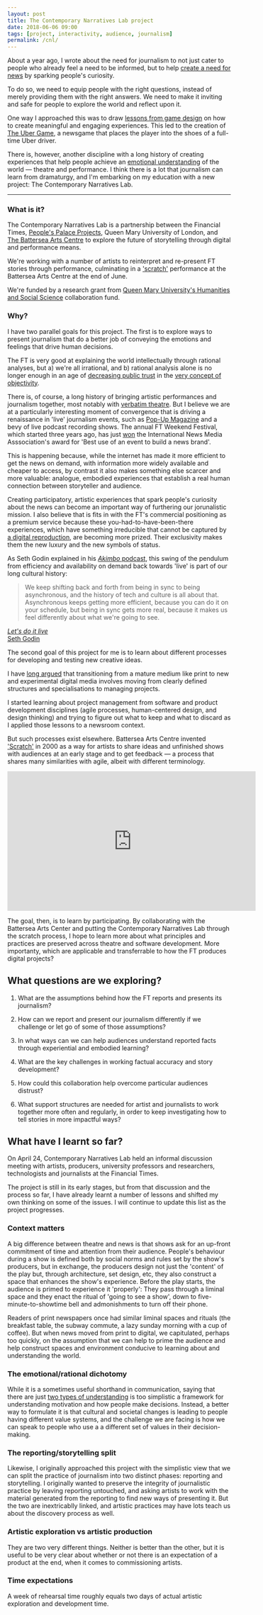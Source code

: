 ```yaml
---
layout: post
title: The Contemporary Narratives Lab project
date: 2018-06-06 09:00
tags: [project, interactivity, audience, journalism]
permalink: /cnl/
---
```

<span class="firstLetter">A</span>bout a year ago, I wrote about the need for journalism to not just cater to people who already feel a need to be informed, but to help [create a need for news](/need-for-news/) by sparking people's curiosity.

To do so, we need to equip people with the right questions, instead of merely providing them with the right answers. We need to make it inviting and safe for people to explore the world and reflect upon it. 

One way I approached this was to draw [lessons from game design](/newsgames/) on how to create meaningful and engaging experiences. This led to the creation of [The Uber Game](https://ig.ft.com/ubergame/), a newsgame that places the player into the shoes of a full-time Uber driver.

There is, however, another discipline with a long history of creating experiences that help people achieve an [emotional understanding](/two-types/) of the world &mdash; theatre and performance. I think there is a lot that journalism can learn from dramaturgy, and I'm embarking on my education with a new project: The Contemporary Narratives Lab.

<hr>

### What is it?

The Contemporary Narratives Lab is a partnership between the Financial Times, [People's Palace Projects](http://www.peoplespalaceprojects.org.uk/), Queen Mary University of London, and [The Battersea Arts Centre](https://www.bac.org.uk/) to explore the future of storytelling through digital and performance means. 

We're working with a number of artists to reinterpret and re-present FT stories through performance, culminating in a ['scratch'](https://www.bac.org.uk/scratch) performance at the Battersea Arts Centre at the end of June.

We're funded by a research grant from [Queen Mary University's Humanities and Social Science](https://www.qmul.ac.uk/about/hss/) collaboration fund.

### Why?

I have two parallel goals for this project. The first is to explore ways to present journalism that do a better job of conveying the emotions and feelings that drive human decisions.

The FT is very good at explaining the world intellectually through rational analyses, but a) we're all irrational, and b) rational analysis alone is no longer enough in an age of [decreasing public trust](https://kf-site-production.s3.amazonaws.com/publications/pdfs/000/000/242/original/KnightFoundation_AmericansViews_Client_Report_010917_Final_Updated.pdf) in the [very concept of objectivity](https://newrepublic.com/article/146895/learning-trust).

There is, of course, a long history of bringing artistic performances and journalism together, most notably with [verbatim theatre](https://en.wikipedia.org/wiki/Verbatim_theatre). But I believe we are at a particularly interesting moment of convergence that is driving a renaissance in 'live' journalism events, such as [Pop-Up Magazine](https://www.popupmagazine.com/) and a bevy of live podcast recording shows. The annual FT Weekend Festival, which started three years ago, has just [won](https://www.inma.org/blogs/main/post.cfm/inma-reveals-global-media-awards-winners-new-york-times-nabs-top-honour) the International News Media Asssociation's award for 'Best use of an event to build a news brand'.

This is happening because, while the internet has made it more efficient to get the news on demand, with information more widely available and cheaper to access, by contrast it also makes something else scarcer and more valuable: analogue, embodied experiences that establish a real human connection between storyteller and audience.

Creating participatory, artistic experiences that spark people's curiosity about the news can become an important way of furthering our jorunalistic mission. I also believe that is fits in with the FT's commercial positioning as a premium service because these you-had-to-have-been-there experiences, which have something irreducible that cannot be captured by [a digital reproduction](/history/), are becoming more prized. Their exclusivity makes them the new luxury and the new symbols of status.

As Seth Godin explained in his [_Akimbo_ podcast](https://www.akimbo.me/), this swing of the pendulum from efficiency and availability on demand back towards 'live' is part of our long cultural history: 

> We keep shifting back and forth from being in sync to being asynchronous, and the history of tech and culture is all about that. Asynchronous keeps getting more efficient, because you can do it on your schedule, but being in sync gets more real, because it makes us feel differently about what we're going to see.

<div class="quote-attrib"><a href="https://www.akimbo.me/blog/episode-11-let-s-do-it-live" target="_blank"><i>Let's do it live</i><br>Seth Godin</a></div>

<span class="firstLetter">T</span>he second goal of this project for me is to learn about different processes for developing and testing new creative ideas.

I have [long argued](/project-managers/) that transitioning from a mature medium like print to new and experimental digital media involves moving from clearly defined structures and specialisations to managing projects. 

I started learning about project management from software and product development disciplines (agile processes, human-centered design, and design thinking) and trying to figure out what to keep and what to discard as I applied those lessons to a newsroom context.

But such processes exist elsewhere. Battersea Arts Centre invented ['Scratch'](https://www.bac.org.uk/scratch) in 2000 as a way for artists to share ideas and unfinished shows with audiences at an early stage and to get feedback &mdash; a process that shares many similarities with agile, albeit with different terminology.

<iframe width="560" height="315" src="https://www.youtube-nocookie.com/embed/yUFYgCQEiw8?rel=0" frameborder="0" allow="autoplay; encrypted-media" allowfullscreen></iframe>

The goal, then, is to learn by participating. By collaborating with the Battersea Arts Center and putting the Contemporary Narratives Lab through the scratch process, I hope to learn more about what principles and practices are preserved across theatre and software development. More importanty, which are applicable and transferrable to how the FT produces digital projects? 

## What questions are we exploring?

1. What are the assumptions behind how the FT reports and presents its journalism?

2. How can we report and present our journalism differently if we challenge or let go of some of those assumptions?

3. In what ways can we can help audiences understand reported facts through experiential and embodied learning?

4. What are the key challenges in working factual accuracy and story development?

5. How could this collaboration help overcome particular audiences distrust?

6. What support structures are needed for artist and journalists to work together more often and regularly, in order to keep investigating how to tell stories in more impactful ways?


## What have I learnt so far?

On April 24, Contemporary Narratives Lab held an informal discussion meeting with artists, producers, university professors and researchers, technologists and journalists at the Financial Times.

The project is still in its early stages, but from that discussion and the process so far, I have already learnt a number of lessons and shifted my own thinking on some of the issues. I will continue to update this list as the project progresses.

### Context matters

A big difference between theatre and news is that shows ask for an up-front commitment of time and attention from their audience. People's behaviour during a show is defined both by social norms and rules set by the show's producers, but in exchange, the producers design not just the 'content' of the play but, through architecture, set design, etc, they also construct a space that enhances the show's experience. Before the play starts, the audience is primed to experience it 'properly': They pass through a liminal space and they enact the ritual of 'going to see a show', down to five-minute-to-showtime bell and admonishments to turn off their phone.

Readers of print newspapers once had similar liminal spaces and rituals (the breakfast table, the subway commute, a lazy sunday morning with a cup of coffee). But when news moved from print to digital, we capitulated, perhaps too quickly, on the assumption that we can help to prime the audience and help construct spaces and environment conducive to learning about and understanding the world. 

### The emotional/rational dichotomy
While it is a sometimes useful shorthand in communication, saying that there are just [two types of understanding](/two-types/) is too simplistic a framework for understanding motivation and how people make decisions. Instead, a better way to formulate it is that cultural and societal changes is leading to people having different value systems, and the challenge we are facing is how we can speak to people who use a a different set of values in their decision-making.

### The reporting/storytelling split 

Likewise, I originally approached this project with the simplistic view that we can split the practice of journalism into two distinct phases: reporting and storytelling. I originally wanted to preserve the integrity of journalistic practice by leaving reporting untouched, and asking artists to work with the material generated from the reporting to find new ways of presenting it. But the two are inextricablly linked, and artistic practices may have lots teach us about the discovery process as well.  

### Artistic exploration vs artistic production

They are two very different things. Neither is better than the other, but it is useful to be very clear about whether or not there is an expectation of a product at the end, when it comes to commissioning artists. 

### Time expectations

A week of rehearsal time roughly equals two days of actual artistic exploration and development time.

